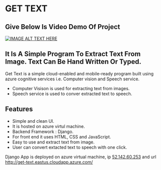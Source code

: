 # GET TEXT

## Give Below Is Video Demo Of Project
[![IMAGE ALT TEXT HERE](https://img.youtube.com/vi/BDHQab8-SoQ/0.jpg)](https://www.youtube.com/watch?v=BDHQab8-SoQ)
## It Is A Simple Program To Extract Text From Image. Text Can Be Hand Written Or Typed. 
Get Text is a simple cloud-enabled and mobile-ready program built using azure cognitive services i.e. Computer vision and Speech service.

- Computer Visison is used for extracting text from images.
- Speech service is used to conver extracted text to speech.



## Features


- Simple and clean UI.
- It is hosted on azure virtul machine.
- Backend Framework : Django.
- For front end it uses HTML, CSS and JavaScript.
- Easy to use and extract text from image.
- User can convert extacted text to speech with one click.

Django App is deployed on azure virtual machine, ip [52.142.60.253](http://52.142.60.253:8000/) and url http://get-text.eastus.cloudapp.azure.com/ 
